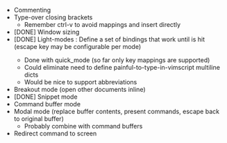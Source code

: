 - Commenting
- Type-over closing brackets
  + Remember ctrl-v to avoid mappings and insert directly
- [DONE] Window sizing
- [DONE] Light-modes : Define a set of bindings that work until <Esc> is hit (escape key may be configurable per mode)
  + Done with quick_mode (so far only key mappings are supported)
  + Could eliminate need to define painful-to-type-in-vimscript multiline dicts
  + Would be nice to support abbreviations
- Breakout mode (open other documents inline)
- [DONE] Snippet mode
- Command buffer mode
- Modal mode (replace buffer contents, present commands, escape back to original buffer)
  + Probably combine with command buffers
- Redirect command to screen

